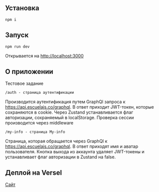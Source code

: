 ## Установка

```bash
npm i
```

## Запуск

```bash
npm run dev
```

Открывается на [http://localhost:3000](http://localhost:3000)

## О приложении

Тестовое задание

```
/auth - страница аутентификации
```

Производится аутентификация путем GraphQl запроса к https://api.escuelajs.co/graphql. В ответ приходит JWT-токен, которые сохраняются в cookie. Через Zustand устанавливается флаг авторизации, сохраняемый в localStorage. Проверка сессии производится через middleware

```
/my-info - страница My-info
```

Страница, которая обращается через GraphQl к https://api.escuelajs.co/graphql. В ответ приходят имя и аватар пользователя. Кнопка выхода из аккаунта удаляет JWT-токены и устанавливает флаг авторизации в Zustand на false.

## Деплой на Versel

[Сайт](https://test-app-sigma-eight.vercel.app/)
